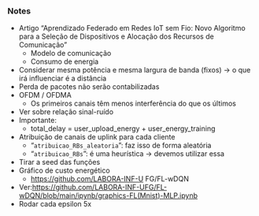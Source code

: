 ### Notes

- Artigo “Aprendizado Federado em Redes IoT sem Fio: Novo Algoritmo para a Seleção de Dispositivos e Alocação dos Recursos de Comunicação”
    - Modelo de comunicação
    - Consumo de energia
- Considerar mesma potência e mesma largura de banda (fixos) → o que irá influenciar é a distância
- Perda de pacotes não serão contabilizadas
- OFDM / OFDMA
    - Os primeiros canais têm menos interferência do que os últimos
- Ver sobre relação sinal-ruído
- Importante:
    - total_delay = user_upload_energy + user_energy_training
- Atribuição de canais de uplink para cada cliente
    - “`atribuicao_RBs_aleatoria`”: faz isso de forma aleatória
    - “`atribuicao_RBs`”: é uma heurística → devemos utilizar essa
- Tirar a seed das funções
- Gráfico de custo energético
    - https://github.com/LABORA-INF-U FG/FL-wDQN
- Ver:https://github.com/LABORA-INF-UFG/FL-wDQN/blob/main/ipynb/graphics-FL(Mnist)-MLP.ipynb
- Rodar cada epsilon 5x